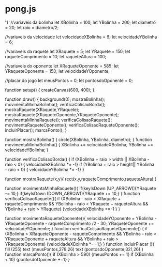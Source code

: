 # pong.js
'1  '//variaveis da bolinha
let XBolinha = 100;
let YBolinha = 200;
let diametro = 20;
let raio = diametro/2;

//variaveis da velocidade
let velocidadeXBolinha = 6;
let velocidadeYBolinha = 6;

//variaveis da raquete
let XRaquete = 5;
let YRaquete = 150;
let raqueteComprimento = 10;
let raqueteAltura = 100;

//variaveis do oponente
let XRaqueteOponente = 585;
let YRaqueteOponente = 150;
let velocidadeYOponente; 


//placar do jogo
let meusPontos = 0;
let pontosdoOponente = 0;

function setup() {
  createCanvas(600, 400);
}

function draw() {
  background(0);
 mostraBolinha();
 movimentaMinhaBolinha();
 verificaColisaoBorda();
  mostraRaquete(XRaquete,YRaquete);
  mostraRaquete(XRaqueteOponente,YRaqueteOponente);
  movimentaMinhaRaquete();
  verificaColisaoRaquete();
  movimentaRaqueteOponente();
  verificaColisaoRaqueteOponente();
  incluirPlacar();
  marcaPonto();
}

function mostraBolinha() {
  circle(XBolinha, YBolinha, diametro);
} 
function movimentaMinhaBolinha() {
  XBolinha += velocidadeXBolinha;
  YBolinha += velocidadeYBolinha;
}

function verificaColisaoBorda() {
  if (XBolinha + raio > width || XBolinha - raio < 0) { velocidadeXBolinha *= -1}
   if (YBolinha + raio > height|| YBolinha - raio < 0) { velocidadeYBolinha *= -1}
}

function mostraRaquete(x,y){
rect(x,y,raqueteComprimento,raqueteAltura)
}

 function movimentaMinhaRaquete(){
  if(keyIsDown (UP_ARROW)){YRaquete -= 10;}
  if(keyIsDown (DOWN_ARROW)){YRaquete += 10;} 
}
 function verificaColisaoRaquete(){
  if (XBolinha - raio < XRaquete + raqueteComprimento 
   && YBolinha - raio < YRaquete + raqueteAltura
   && YBolinha + raio > YRaquete)
   {velocidadeXBolinha *=-1 } 
}
 
 function movimentaRaqueteOponente(){
  velocidadeYOponente = YBolinha - YRaqueteOponente - raqueteComprimento /2 - 30;
   YRaqueteOponente += velocidadeYOponente;
}
 function verificaColisaoRaqueteOponente() {
 if (XBolinha > XRaqueteOponente - raqueteComprimento 
    && YBolinha - raio < YRaqueteOponente + raqueteAltura
    && YBolinha + raio > YRaqueteOponente)
 {velocidadeXBolinha *= -1;}
 }
function incluirPlacar (){
  fill (255)
  text (meusPontos,278,26)
  text (pontosdoOponente,321,26)
}
function marcaPonto(){
  if (XBolinha > 590) {meusPontos += 1}
  if (XBolinha < 10) {pontosdoOponente +=1}
}
